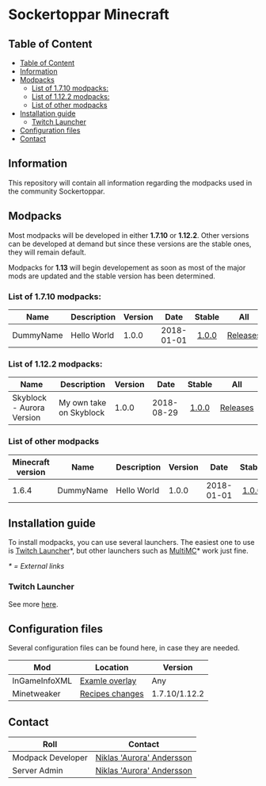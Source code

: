 # Sockertoppar Minecraft

## Table of Content

- [Table of Content](#table-of-content)
- [Information](#information)
- [Modpacks](#modpacks)
  * [List of 1.7.10 modpacks:](#list-of-1710-modpacks-)
  * [List of 1.12.2 modpacks:](#list-of-1122-modpacks-)
  * [List of other modpacks](#list-of-other-modpacks)
- [Installation guide](#installation-guide)
  * [Twitch Launcher](#twitch-launcher)
- [Configuration files](#configuration-files)
- [Contact](#contact)

## Information

This repository will contain all information regarding the modpacks used in the community Sockertoppar.

## Modpacks

Most modpacks will be developed in either **1.7.10** or **1.12.2**. Other versions can be developed at demand but since these versions are the stable ones, they will remain default.

Modpacks for **1.13** will begin developement as soon as most of the major mods are updated and the stable version has been determined.

### List of 1.7.10 modpacks:

| Name | Description | Version | Date | Stable | All |
| -----| ----------- | ------- | ---- | :----: | :-: |
| DummyName | Hello World | 1.0.0 | 2018-01-01 | [1.0.0](#) | [Releases](#)

### List of 1.12.2 modpacks:

| Name | Description | Version | Date | Stable | All |
| -----| ----------- | ------- | ---- | :----: | :-: |
| Skyblock - Aurora Version | My own take on Skyblock | 1.0.0 | 2018-08-29 | [1.0.0](https://1drv.ms/u/s!Amq7FpDvPImOsD3rspkcDSrwwobh) | [Releases](https://1drv.ms/f/s!Amq7FpDvPImOsDwZ0-C8UQret7uX) |

### List of other modpacks

| Minecraft version | Name | Description | Version | Date | Stable | All |
| ----------------- | ---- | ----------- | ------- | ---- | :----: | :-: |
| 1.6.4 | DummyName | Hello World | 1.0.0 | 2018-01-01 | [1.0.0](#) | [Releases](#)

## Installation guide

To install modpacks, you can use several launchers. The easiest one to use is <a href="https://app.twitch.tv/download" target="_blank">Twitch Launcher</a>\*, but other launchers such as <a href="https://multimc.org/" target="_blank">MultiMC</a>\* work just fine.

*\* = External links*

### Twitch Launcher

See more [here](guide/twitch_launcher_installation_guide.md).

## Configuration files

Several configuration files can be found here, in case they are needed. 

| Mod | Location | Version |
| --- | -------- | ------- |
| InGameInfoXML | [Examle overlay](config/ingameinfoxml/InGameInfo.xml) | Any |
| Minetweaker | [Recipes changes](config/minetweaker) | 1.7.10/1.12.2 |

## Contact

| Roll | Contact |
| ---- | ------- |
| Modpack Developer | [Niklas 'Aurora' Andersson](https://github.com/AuroraBTH) |
| Server Admin | [Niklas 'Aurora' Andersson](https://github.com/AuroraBTH) |
